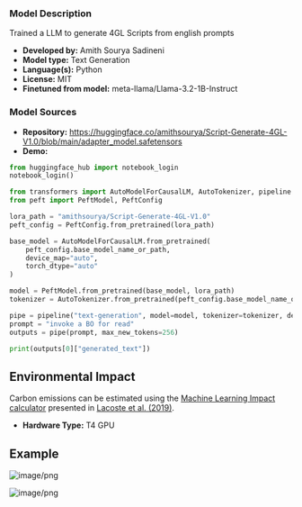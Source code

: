 ### Model Description

Trained a LLM to generate 4GL Scripts from english prompts

- **Developed by:** Amith Sourya Sadineni
- **Model type:** Text Generation
- **Language(s):** Python
- **License:** MIT
- **Finetuned from model:** meta-llama/Llama-3.2-1B-Instruct

### Model Sources

<!-- Provide the basic links for the model. -->

- **Repository:** https://huggingface.co/amithsourya/Script-Generate-4GL-V1.0/blob/main/adapter_model.safetensors
- **Demo:**
```python
from huggingface_hub import notebook_login
notebook_login()

from transformers import AutoModelForCausalLM, AutoTokenizer, pipeline
from peft import PeftModel, PeftConfig

lora_path = "amithsourya/Script-Generate-4GL-V1.0"
peft_config = PeftConfig.from_pretrained(lora_path)

base_model = AutoModelForCausalLM.from_pretrained(
    peft_config.base_model_name_or_path,
    device_map="auto",
    torch_dtype="auto"
)

model = PeftModel.from_pretrained(base_model, lora_path)
tokenizer = AutoTokenizer.from_pretrained(peft_config.base_model_name_or_path)

pipe = pipeline("text-generation", model=model, tokenizer=tokenizer, device_map="auto")
prompt = "invoke a BO for read"
outputs = pipe(prompt, max_new_tokens=256)

print(outputs[0]["generated_text"])
```

## Environmental Impact

<!-- Total emissions (in grams of CO2eq) and additional considerations, such as electricity usage, go here. Edit the suggested text below accordingly -->

Carbon emissions can be estimated using the [Machine Learning Impact calculator](https://mlco2.github.io/impact#compute) presented in [Lacoste et al. (2019)](https://arxiv.org/abs/1910.09700).

- **Hardware Type:** T4 GPU

## Example


![image/png](https://cdn-uploads.huggingface.co/production/uploads/682b328fb814376780257a17/aaz_ESL50FOX-KLK4Xb8f.png)

![image/png](https://cdn-uploads.huggingface.co/production/uploads/682b328fb814376780257a17/X4ZMrUHPVEy7-zI0rm5LL.png)
